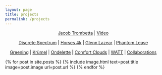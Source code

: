 ```yaml
---
layout: page
title: projects
permalink: /projects
---
```

<div align="center" style="margin: 10px;">
<a href="/projects/jacob_trombetta">Jacob Trombetta</a> |
<a href="/projects/video">Video</a> <br>

<a href="/projects/discrete_spectrum">Discrete Spectrum</a> |
<a href="https://www.horses4k.rodeo">Horses 4k</a> |
<a href="/projects/glenn_lazear">Glenn Lazear</a> |
<a href="/projects/phantom_lease">Phantom Lease</a><br>

<a href="/projects/greening">Greening</a> |
<a href="/projects/krumel">Krümel</a> |
<a href="/projects/ondelette">Ondelette</a> |
<a href="/projects/comfort_clouds">Comfort Clouds</a> |
<a href="/projects/watt">WATT</a> |
<a href="/projects/collaborations">Collaborations</a>
</div>

{% for post in site.posts %}
  {% include image.html text=post.title image=post.image url=post.url %}
{% endfor %}
